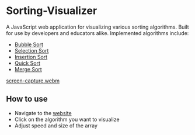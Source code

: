 # Sorting-Visualizer

A JavaScript web application for visualizing various sorting algorithms. Built for use by developers and educators alike. Implemented algorithms include:

- [Bubble Sort](https://en.wikipedia.org/wiki/Bubble_sort)
- [Selection Sort](https://en.wikipedia.org/wiki/Selection_sort)
- [Insertion Sort](https://en.wikipedia.org/wiki/Insertion_sort)
- [Quick Sort](https://en.wikipedia.org/wiki/Quicksort)
- [Merge Sort](https://en.wikipedia.org/wiki/Merge_sort)

[screen-capture.webm](https://user-images.githubusercontent.com/76562459/179948270-07f82e61-9214-4b02-90c6-3612a3d46c00.webm)

## How to use

- Navigate to the [website](https://aniket-24.github.io/Sorting_Visualizer/)
- Click on the algorithm you want to visualize
- Adjust speed and size of the array


